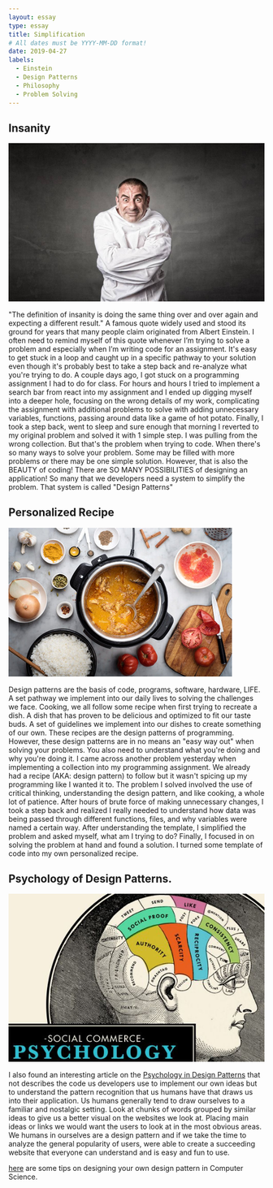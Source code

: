 ```yaml
---
layout: essay
type: essay
title: Simplification
# All dates must be YYYY-MM-DD format!
date: 2019-04-27
labels:
  - Einstein
  - Design Patterns
  - Philosophy
  - Problem Solving
---
```


  
## Insanity

<div class="ui large rounded images">
  <img circular class="ui image" src="../images/insanity.jpg">
</div>

  "The definition of insanity is doing the same thing over and over again and expecting a different result." A famous quote widely used and stood its ground for years that many people claim originated from Albert Einstein. I often need to remind myself of this quote whenever I’m trying to solve a problem and especially when I’m writing code for an assignment. It's easy to get stuck in a loop and caught up in a specific pathway to your solution even though it's probably best to take a step back and re-analyze what you're trying to do. A couple days ago, I got stuck on a programming assignment I had to do for class. For hours and hours I tried to implement a search bar from react into my assignment and I ended up digging myself into a deeper hole, focusing on the wrong details of my work, complicating the assignment with additional problems to solve with adding unnecessary variables, functions, passing around data like a game of hot potato. Finally, I took a step back, went to sleep and sure enough that morning I reverted to my original problem and solved it with 1 simple step. I was pulling from the wrong collection. But that's the problem when trying to code. When there's so many ways to solve your problem. Some may be filled with more problems or there may be one simple solution. However, that is also the BEAUTY of coding! There are SO MANY POSSIBILITIES of designing an application! So many that we developers need a system to simplify the problem. That system is called "Design Patterns"
  

## Personalized Recipe
   
<div class="ui large rounded images">
  <img circular class="ui image" src="../images/cooking.jpg">
</div>

  Design patterns are the basis of code, programs, software, hardware, LIFE. A set pathway we implement into our daily lives to solving the challenges we face. Cooking, we all follow some recipe when first trying to recreate a dish. A dish that has proven to be delicious and optimized to fit our taste buds. A set of guidelines we implement into our dishes to create something of our own. These recipes are the design patterns of programming. However, these design patterns are in no means an "easy way out" when solving your problems. You also need to understand what you're doing and why you're doing it. I came across another problem yesterday when implementing a collection into my programming assignment. We already had a recipe (AKA: design pattern) to follow but it wasn't spicing up my programming like I wanted it to. The problem I solved involved the use of critical thinking, understanding the design pattern, and like cooking, a whole lot of patience. After hours of brute force of making unnecessary changes, I took a step back and realized I really needed to understand how data was being passed through different functions, files, and why variables were named a certain way. After understanding the template, I simplified the problem and asked myself, what am I trying to do? Finally, I focused in on solving the problem at hand and found a solution. I turned some template of code into my own personalized recipe.


## Psychology of Design Patterns.

<div class="ui large rounded images">
  <img circular class="ui image" src="../images/psychology.png">
</div>

  I also found an interesting article on the [Psychology in Design Patterns](https://tubikstudio.com/psychology-in-design-principles-helping-to-understand-users/) that not describes the code us developers use to implement our own ideas but to understand the pattern recognition that us humans have that draws us into their application. Us humans generally tend to draw ourselves to a familiar and nostalgic setting. Look at chunks of words grouped by similar ideas to give us a better visual on the websites we look at. Placing main ideas or links we would want the users to look at in the most obvious areas. We humans in ourselves are a design pattern and if we take the time to analyze the general popularity of users, were able to create a succeeding website that everyone can understand and is easy and fun to use.

[here](https://sourcemaking.com/design_patterns) are some tips on designing your own design pattern in Computer Science.
